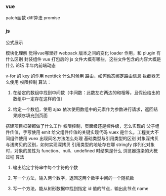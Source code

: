 ### vue

patch函数
diff算法
promise

### js

公式展示

模块化理解
觉得vue哪里好
webpack 版本之间的变化
loader 作用，和 plugin 有什么区别
封装组件
vue 打包后的 js 文件大概有哪些，这些文件包含的内容大概是什么
论坛
半年内前端动态

v-for 的 key 的作用
nexttick 什么时候用
路由，如何动态绑定路由信息
拦截器怎么使用
权限控制
算法：
1. 在给定的数组中找到中间数（中间数：此数左右两边的和相等，且假设给出的数组中一定存在这样的值）

2. 给定一个数组，使用 ajax 依次使用数组中的元素作为参数进行请求，返回结果顺序填充到页面

搭建项目框架都做了什么工作
权限控制，页面级还是控件级，怎么实现的
父子组件传值，手写使用 emit 给父组件传值的关键实现代码
vuex 是什么，工程变大不同组件使用 vuex 出现同名方法怎么处理
基础类型与引用类型的区别
对象深拷贝与浅拷贝的区别，如何实现深拷贝
引用类型的地址存在哪
stringfy 序列化对象时，对象的属性为 function、null、undefined 时结果是什么
浏览器渲染的大概过程
算法
1. 输出给定字符串中每个字符的个数

2. 写一个方法，输入两个数字，返回这两个数字中间的一个随机数

3. 写一个方法，能从树形数据中找到指定 id 值的节点，输出此节点 name